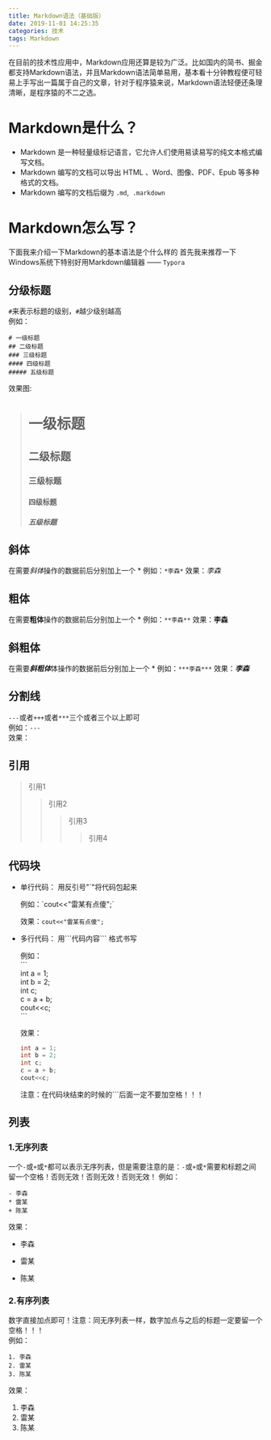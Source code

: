 ```yaml
---
title: Markdown语法（基础版）
date: 2019-11-01 14:25:35
categories: 技术
tags: Markdown
---
```

在目前的技术性应用中，Markdown应用还算是较为广泛。比如国内的简书、掘金都支持Markdown语法，并且Markdown语法简单易用，基本看十分钟教程便可轻易上手写出一篇属于自己的文章，针对于程序猿来说，Markdown语法轻便还条理清晰，是程序猿的不二之选。
# Markdown是什么？
- Markdown 是一种轻量级标记语言，它允许人们使用易读易写的纯文本格式编写文档。
- Markdown 编写的文档可以导出 HTML 、Word、图像、PDF、Epub 等多种格式的文档。
- Markdown 编写的文档后缀为 `.md`,` .markdown`  

# Markdown怎么写？
下面我来介绍一下Markdown的基本语法是个什么样的
首先我来推荐一下Windows系统下特别好用Markdown编辑器 —— `Typora`

## 分级标题
`#`来表示标题的级别，`#`越少级别越高  
例如：  
```
# 一级标题
## 二级标题
### 三级标题
#### 四级标题
##### 五级标题
```
效果图:  
># 一级标题
>## 二级标题
>### 三级标题
>#### 四级标题
>##### 五级标题  

## 斜体
在需要*斜体*操作的数据前后分别加上一个 * 
例如：`*李森*`
效果：*李森*  

## 粗体
在需要**粗体**操作的数据前后分别加上一个 * 
例如：`**李森**`
效果：**李森**  

## 斜粗体
在需要***斜粗体***体操作的数据前后分别加上一个 * 
例如：`***李森***`
效果：***李森***  

## 分割线  
`---`或者`+++`或者`***`三个或者三个以上即可  
例如：`---`  
效果：  

## 引用
>引用1
>>引用2
>>>引用3
>>>>引用4  

## 代码块
- 单行代码：
    用反引号"\`"将代码包起来  
    
    例如：\`cout<<"雷某有点傻";\`  
    
    效果：`cout<<"雷某有点傻";`
    
- 多行代码：
    用\`\`\`代码内容\`\`\` 格式书写  
    
    例如：  
    \`\`\`  
    int a = 1;  
    int b = 2;  
    int c;  
    c = a + b;  
    cout<<c;  
    \`\`\`  
    
    效果：
    ```c++
    int a = 1;  
    int b = 2;  
    int c;  
    c = a + b;  
    cout<<c; 
    ```
    注意：在代码块结束的时候的\`\`\`后面一定不要加空格！！！ 
    
## 列表

### 1.无序列表
一个`-`或`+`或`*`都可以表示无序列表，但是需要注意的是：`-`或`+`或`*`需要和标题之间留一个空格！否则无效！否则无效！否则无效！
例如：
```
- 李森
* 雷某
+ 陈某

```
效果：
- 李森
* 雷某
+ 陈某  
 
### 2.有序列表
数字直接加点即可！注意：同无序列表一样，数字加点与之后的标题一定要留一个空格！！！   
例如：
```
1. 李森
2. 雷某
3. 陈某
```
效果：
1. 李森
2. 雷某
3. 陈某  
